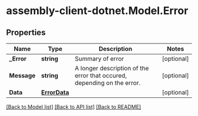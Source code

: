# assembly-client-dotnet.Model.Error
## Properties

Name | Type | Description | Notes
------------ | ------------- | ------------- | -------------
**_Error** | **string** | Summary of error | [optional] 
**Message** | **string** | A longer description of the error that occured, depending on the error. | [optional] 
**Data** | [**ErrorData**](ErrorData.md) |  | [optional] 

[[Back to Model list]](../README.md#documentation-for-models) [[Back to API list]](../README.md#documentation-for-api-endpoints) [[Back to README]](../README.md)

